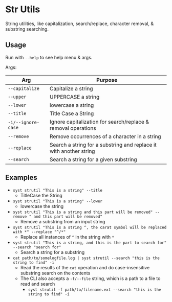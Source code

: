 # Str Utils

String utilities, like capitalization, search/replace, character removal, & substring searching.

## Usage

Run with `--help` to see help menu & args.

Args:

| Arg | Purpose |
| --- | ------- |
| `--capitalize` | Capitalize a string |
| `--upper` | UPPERCASE a string |
| `--lower` | lowercase a string |
| `--title` | Title Case a String |
| `-i/--ignore-case` | Ignore capitalization for search/replace & removal operations |
| `--remove` | Remove occurrences of a character in a string |
| `--replace` | Search a string for a substring and replace it with another string |
| `--search` | Search a string for a given substring |


## Examples

* `syst strutil "This is a string" --title`
  * TitleCase the String
* `syst strutil "This is a string" --lower`
  * lowercase the string
* `syst strutil "This is a string and this part will be removed" --remove " and this part will be removed"`
  * Remove a substring from an input string
* `syst strutil "This is a string ^, the carat symbol will be replaced with *" --replace "^/*"`
  * Replace all instances of `^` in the string with `*`
* `syst strutil "This is a string, and this is the part to search for" --search "search for"`
  * Search a string for a substring
* `cat path/to/somelogfile.log | syst strutil --search "this is the string to find" -i`
  * Read the results of the `cat` operation and do case-insensitive substring search on the contents
  * The CLI also accepts a `-f/--file` string, which is a path to a file to read and search
    * `syst strutil -f path/to/filename.ext --search "this is the string to find" -i`
